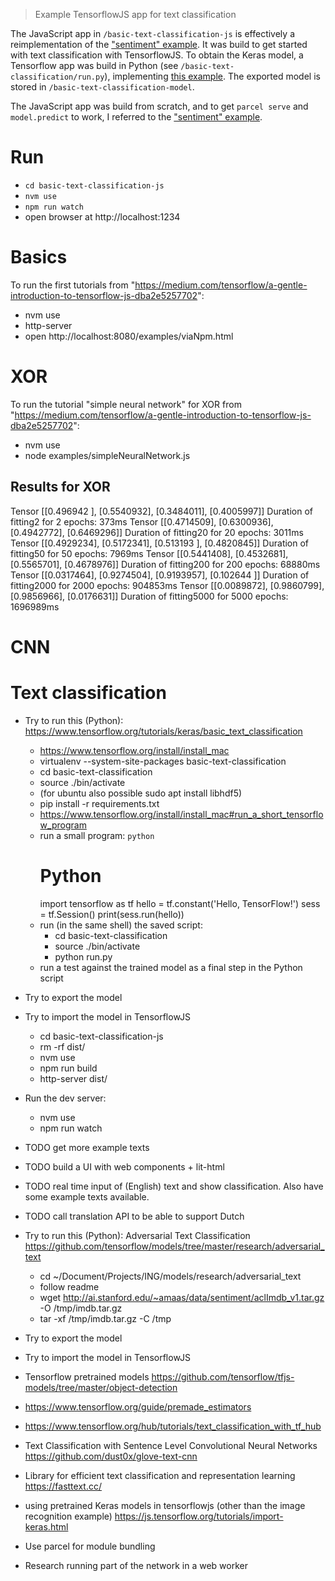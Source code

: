 > Example TensorflowJS app for text classification

The JavaScript app in `/basic-text-classification-js` is effectively a reimplementation of 
the ["sentiment" example](https://github.com/tensorflow/tfjs-examples/blob/master/sentiment/index.js).
It was build to get started with text classification with TensorflowJS. To obtain the Keras model, a Tensorflow app
was build in Python (see `/basic-text-classification/run.py`), implementing [this example](https://www.tensorflow.org/tutorials/keras/basic_text_classification).
The exported model is stored in `/basic-text-classification-model`.

The JavaScript app was build from scratch, and to get `parcel serve` and `model.predict` to work, I referred to 
the ["sentiment" example](https://github.com/tensorflow/tfjs-examples/blob/master/sentiment/index.js).

# Run

* `cd basic-text-classification-js`
* `nvm use`
* `npm run watch`
* open browser at http://localhost:1234


# Basics

To run the first tutorials from "https://medium.com/tensorflow/a-gentle-introduction-to-tensorflow-js-dba2e5257702":

* nvm use
* http-server
* open http://localhost:8080/examples/viaNpm.html

# XOR

To run the tutorial "simple neural network" for XOR from "https://medium.com/tensorflow/a-gentle-introduction-to-tensorflow-js-dba2e5257702":

* nvm use
* node examples/simpleNeuralNetwork.js

## Results for XOR

Tensor
    [[0.496942 ],
     [0.5540932],
     [0.3484011],
     [0.4005997]]
Duration of fitting2 for 2 epochs: 373ms
Tensor
    [[0.4714509],
     [0.6300936],
     [0.4942772],
     [0.6469296]]
Duration of fitting20 for 20 epochs: 3011ms
Tensor
    [[0.4929234],
     [0.5172341],
     [0.513193 ],
     [0.4820845]]
Duration of fitting50 for 50 epochs: 7969ms
Tensor
    [[0.5441408],
     [0.4532681],
     [0.5565701],
     [0.4678976]]
Duration of fitting200 for 200 epochs: 68880ms
Tensor
    [[0.0317464],
     [0.9274504],
     [0.9193957],
     [0.102644 ]]
Duration of fitting2000 for 2000 epochs: 904853ms
Tensor
    [[0.0089872],
     [0.9860799],
     [0.9856966],
     [0.0176631]]
Duration of fitting5000 for 5000 epochs: 1696989ms

# CNN


# Text classification

* Try to run this (Python): https://www.tensorflow.org/tutorials/keras/basic_text_classification
    * https://www.tensorflow.org/install/install_mac
    * virtualenv --system-site-packages basic-text-classification
    * cd basic-text-classification
    * source ./bin/activate
    * (for ubuntu also possible sudo apt install libhdf5)
    * pip install -r requirements.txt
    * https://www.tensorflow.org/install/install_mac#run_a_short_tensorflow_program
    * run a small program: `python`
        # Python
        import tensorflow as tf
        hello = tf.constant('Hello, TensorFlow!')
        sess = tf.Session()
        print(sess.run(hello))
    * run (in the same shell) the saved script:
        * cd basic-text-classification
        * source ./bin/activate
        * python run.py
    * run a test against the trained model as a final step in the Python script
* Try to export the model
* Try to import the model in TensorflowJS
    * cd basic-text-classification-js
    * rm -rf dist/
    * nvm use
    * npm run build
    * http-server dist/
* Run the dev server:
    * nvm use
    * npm run watch
* TODO get more example texts
* TODO build a UI with web components + lit-html
* TODO real time input of (English) text and show classification. Also have some example texts available. 
* TODO call translation API to be able to support Dutch


* Try to run this (Python): Adversarial Text Classification  https://github.com/tensorflow/models/tree/master/research/adversarial_text
    * cd ~/Document/Projects/ING/models/research/adversarial_text
    * follow readme
    * wget http://ai.stanford.edu/~amaas/data/sentiment/aclImdb_v1.tar.gz \
          -O /tmp/imdb.tar.gz
    * tar -xf /tmp/imdb.tar.gz -C /tmp
* Try to export the model
* Try to import the model in TensorflowJS

* Tensorflow pretrained models https://github.com/tensorflow/tfjs-models/tree/master/object-detection
* https://www.tensorflow.org/guide/premade_estimators
* https://www.tensorflow.org/hub/tutorials/text_classification_with_tf_hub
* Text Classification with Sentence Level Convolutional Neural Networks https://github.com/dust0x/glove-text-cnn
* Library for efficient text classification and representation learning https://fasttext.cc/
* using pretrained Keras models in tensorflowjs (other than the image recognition example) https://js.tensorflow.org/tutorials/import-keras.html
* Use parcel for module bundling
* Research running part of the network in a web worker


